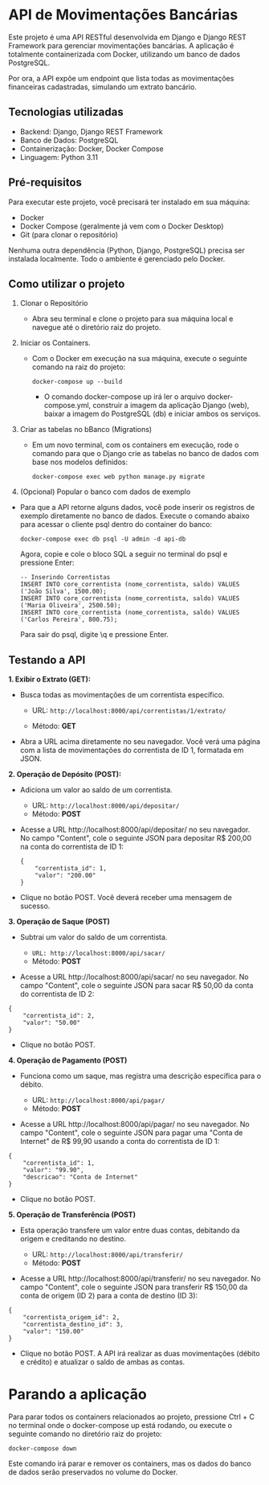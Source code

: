 # API de Movimentações Bancárias

Este projeto é uma API RESTful desenvolvida em Django e Django REST Framework para gerenciar movimentações bancárias. A aplicação é totalmente containerizada com Docker, utilizando um banco de dados PostgreSQL.

Por ora, a API expõe um endpoint que lista todas as movimentações financeiras cadastradas, simulando um extrato bancário.

## Tecnologias utilizadas

- Backend: Django, Django REST Framework
- Banco de Dados: PostgreSQL
- Containerização: Docker, Docker Compose
- Linguagem: Python 3.11

## Pré-requisitos
Para executar este projeto, você precisará ter instalado em sua máquina:

- Docker
- Docker Compose (geralmente já vem com o Docker Desktop)
- Git (para clonar o repositório)

Nenhuma outra dependência (Python, Django, PostgreSQL) precisa ser instalada localmente. Todo o ambiente é gerenciado pelo Docker.

## Como utilizar o projeto

1. Clonar o Repositório
    - Abra seu terminal e clone o projeto para sua máquina local e navegue até o diretório raiz do projeto.

2.  Iniciar os Containers.
    - Com o Docker em execução na sua máquina, execute o seguinte comando na raiz do projeto:

        ```docker-compose up --build```
    
        - O comando docker-compose up irá ler o arquivo docker-compose.yml, construir a imagem da aplicação Django (web), baixar a imagem do PostgreSQL (db) e iniciar ambos os serviços.

3. Criar as tabelas no bBanco (Migrations)
    - Em um novo terminal, com os containers em execução, rode o comando para que o Django crie as tabelas no banco de dados com base nos modelos definidos:

        ```docker-compose exec web python manage.py migrate```

4. (Opcional) Popular o banco com dados de exemplo
- Para que a API retorne alguns dados, você pode inserir os registros de exemplo diretamente no banco de dados.
Execute o comando abaixo para acessar o cliente psql dentro do container do banco:

    ```docker-compose exec db psql -U admin -d api-db```

    Agora, copie e cole o bloco SQL a seguir no terminal do psql e pressione Enter:

    ```
    -- Inserindo Correntistas
    INSERT INTO core_correntista (nome_correntista, saldo) VALUES ('João Silva', 1500.00);
    INSERT INTO core_correntista (nome_correntista, saldo) VALUES ('Maria Oliveira', 2500.50);
    INSERT INTO core_correntista (nome_correntista, saldo) VALUES ('Carlos Pereira', 800.75);
    ```

    Para sair do psql, digite \q e pressione Enter.

## Testando a API

**1. Exibir o Extrato (GET):**
- Busca todas as movimentações de um correntista específico.
    - URL: ```http://localhost:8000/api/correntistas/1/extrato/```

    - Método: **GET**

- Abra a URL acima diretamente no seu navegador. Você verá uma página com a lista de movimentações do correntista de ID 1, formatada em JSON.

**2. Operação de Depósito (POST):**
- Adiciona um valor ao saldo de um correntista.

    - URL: ```http://localhost:8000/api/depositar/```
    - Método: **POST**

- Acesse a URL http://localhost:8000/api/depositar/ no seu navegador. No campo "Content", cole o seguinte JSON para depositar R$ 200,00 na conta do correntista de ID 1:

    ```
    {
        "correntista_id": 1,
        "valor": "200.00"
    }
    ```
- Clique no botão POST. Você deverá receber uma mensagem de sucesso.

**3. Operação de Saque (POST)**
- Subtrai um valor do saldo de um correntista.

    - ```URL: http://localhost:8000/api/sacar/```
    - Método: **POST**

- Acesse a URL http://localhost:8000/api/sacar/ no seu navegador. No campo "Content", cole o seguinte JSON para sacar R$ 50,00 da conta do correntista de ID 2:

```
{
    "correntista_id": 2,
    "valor": "50.00"
}
```
- Clique no botão POST.

**4. Operação de Pagamento (POST)**
- Funciona como um saque, mas registra uma descrição específica para o débito.

    - URL: ```http://localhost:8000/api/pagar/```
    - Método: **POST**

- Acesse a URL http://localhost:8000/api/pagar/ no seu navegador. No campo "Content", cole o seguinte JSON para pagar uma "Conta de Internet" de R$ 99,90 usando a conta do correntista de ID 1:

```
{
    "correntista_id": 1,
    "valor": "99.90",
    "descricao": "Conta de Internet"
}
```
- Clique no botão POST.

**5. Operação de Transferência (POST)**
- Esta operação transfere um valor entre duas contas, debitando da origem e creditando no destino.

    - URL: ```http://localhost:8000/api/transferir/```
    - Método: **POST**

- Acesse a URL http://localhost:8000/api/transferir/ no seu navegador. No campo "Content", cole o seguinte JSON para transferir R$ 150,00 da conta de origem (ID 2) para a conta de destino (ID 3):

```
{
    "correntista_origem_id": 2,
    "correntista_destino_id": 3,
    "valor": "150.00"
}
```
- Clique no botão POST. A API irá realizar as duas movimentações (débito e crédito) e atualizar o saldo de ambas as contas.

# Parando a aplicação
Para parar todos os containers relacionados ao projeto, pressione Ctrl + C no terminal onde o docker-compose up está rodando, ou execute o seguinte comando no diretório raiz do projeto:

```
docker-compose down
```

Este comando irá parar e remover os containers, mas os dados do banco de dados serão preservados no volume do Docker.